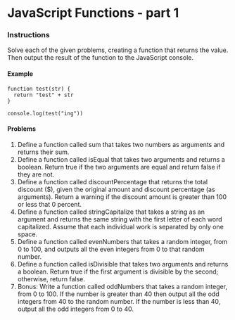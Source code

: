 # JavaScript Functions - part 1

### Instructions
Solve each of the given problems, creating a function that returns the value. Then output the result of the function to the JavaScript console.

#### Example

    function test(str) {
      return "test" + str
    }

    console.log(test("ing"))

#### Problems

1. Define a function called sum that takes two numbers as arguments and returns their sum.
2. Define a function called isEqual that takes two arguments and returns a boolean. Return true if the two arguments are equal and return false if they are not.
3. Define a function called discountPercentage that returns the total discount ($), given the original amount and discount percentage (as arguments). Return a warning if the discount amount is greater than 100 or less that 0 percent.
4. Define a function called stringCapitalize that takes a string as an argument and returns the same string with the first letter of each word capitalized. Assume that each individual work is separated by only one space.
5. Define a function called evenNumbers that takes a random integer, from 0 to 100, and outputs all the even integers from 0 to that random number.
6. Define a function called isDivisible that takes two arguments and returns a boolean. Return true if the first argument is divisible by the second; otherwise, return false.
7. Bonus: Write a function called oddNumbers that takes a random integer, from 0 to 100. If the number is greater than 40 then output all the odd integers from 40 to the random number. If the number is less than 40, output all the odd integers from 0 to 40.
